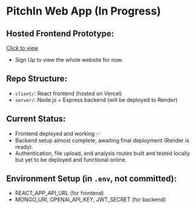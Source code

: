 # PitchIn Web App (In Progress)

## Hosted Frontend Prototype:
[Click to view](https://web-app-project-umber.vercel.app/)
- Sign Up to view the whole website for now. 

## Repo Structure:
- `client/`: React frontend (hosted on Vercel)
- `server/`: Node.js + Express backend (will be deployed to Render)

## Current Status:
- Frontend deployed and working ✅
- Backend setup almost complete, awaiting final deployment (Render is ready). 
- Authentication, file upload, and analysis routes built and tested locally but yet to be deployed and functional online.

## Environment Setup (in `.env`, not committed):
- REACT_APP_API_URL (for frontend)
- MONGO_URI, OPENAI_API_KEY, JWT_SECRET (for backend)
